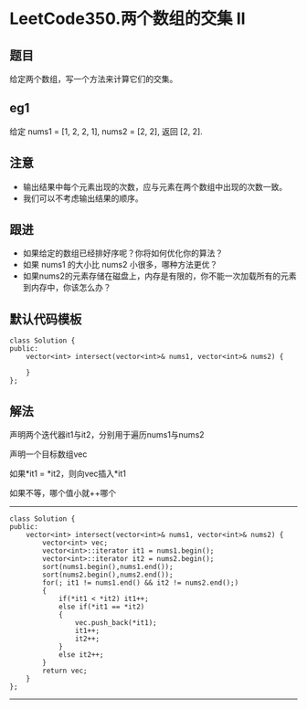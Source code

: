 # LeetCode350.两个数组的交集 II
## 题目
给定两个数组，写一个方法来计算它们的交集。

## eg1
给定 nums1 = [1, 2, 2, 1], nums2 = [2, 2], 返回 [2, 2].

## 注意

- 输出结果中每个元素出现的次数，应与元素在两个数组中出现的次数一致。
- 我们可以不考虑输出结果的顺序。

## 跟进

- 如果给定的数组已经排好序呢？你将如何优化你的算法？
- 如果 nums1 的大小比 nums2 小很多，哪种方法更优？
- 如果nums2的元素存储在磁盘上，内存是有限的，你不能一次加载所有的元素到内存中，你该怎么办？


## 默认代码模板

	class Solution {
	public:
	    vector<int> intersect(vector<int>& nums1, vector<int>& nums2) {
	        
	    }
	};


## 解法

声明两个迭代器it1与it2，分别用于遍历nums1与nums2

声明一个目标数组vec

如果\*it1 = \*it2，则向vec插入\*it1

如果不等，哪个值小就++哪个

---

	class Solution {
	public:
	    vector<int> intersect(vector<int>& nums1, vector<int>& nums2) {
	        vector<int> vec;
	        vector<int>::iterator it1 = nums1.begin();
	        vector<int>::iterator it2 = nums2.begin();
	        sort(nums1.begin(),nums1.end());
	        sort(nums2.begin(),nums2.end());
	        for(; it1 != nums1.end() && it2 != nums2.end();)
	        {
	            if(*it1 < *it2) it1++;
	            else if(*it1 == *it2) 
	            {
	                vec.push_back(*it1);
	                it1++;
	                it2++;
	            }
	            else it2++;
	        }
	        return vec;
	    }
	};

---
